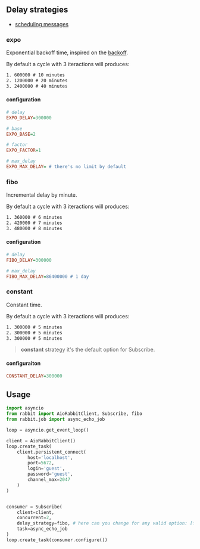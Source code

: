 ## Delay strategies

- [scheduling messages](https://blog.rabbitmq.com/posts/2015/04/scheduling-messages-with-rabbitmq)

### expo

Exponential backoff time, inspired on the [backoff](https://github.com/litl/backoff).

By default a cycle with 3 iteractions will produces:

```txt
1. 600000 # 10 minutes
2. 1200000 # 20 minutes
3. 2400000 # 40 minutes
```

#### configuration

```ini
# delay
EXPO_DELAY=300000

# base
EXPO_BASE=2

# factor
EXPO_FACTOR=1

# max_delay
EXPO_MAX_DELAY= # there's no limit by default
```

### fibo

Incremental delay by minute.

By default a cycle with 3 iteractions will produces:

```txt
1. 360000 # 6 minutes
2. 420000 # 7 minutes
3. 480000 # 8 minutes
```

#### configuration

```ini
# delay
FIBO_DELAY=300000

# max_delay
FIBO_MAX_DELAY=86400000 # 1 day
```

### constant

Constant time.

By default a cycle with 3 iteractions will produces:

```txt
1. 300000 # 5 minutes 
2. 300000 # 5 minutes
3. 300000 # 5 minutes
```

> **constant** strategy it's the default option for Subscribe.

#### configuraiton

```ini
CONSTANT_DELAY=300000
```

## Usage

```python
import asyncio
from rabbit import AioRabbitClient, Subscribe, fibo
from rabbit.job import async_echo_job

loop = asyncio.get_event_loop()

client = AioRabbitClient()
loop.create_task(
    client.persistent_connect(
        host='localhost',
        port=5672,
        login='guest',
        password='guest',
        channel_max=2047
    )
)


consumer = Subscribe(
    client=client,
    concurrent=2,
    delay_strategy=fibo, # here can you change for any valid option: [fibo, expo, constant]
    task=async_echo_job
)
loop.create_task(consumer.configure())
```
